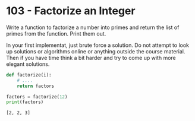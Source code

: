 # 103 - Factorize an Integer

Write a function to factorize a number into primes and return the list of
primes from the function. Print them out.

In your first implementat, just brute force a solution. Do not attempt
to look up solutions or algorithms online or anything outside the 
course material. Then if you have time think a bit harder and try to 
come up with more elegant solutions.

```python
def factorize(i):
    # ....
    return factors

factors = factorize(12)
print(factors)
```
```
[2, 2, 3]
```
